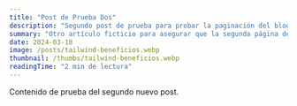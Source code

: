 ```yaml
---
title: "Post de Prueba Dos"
description: "Segundo post de prueba para probar la paginación del blog."
summary: "Otro artículo ficticio para asegurar que la segunda página del blog se genere."
date: 2024-03-10
image: /posts/tailwind-beneficios.webp
thumbnail: /thumbs/tailwind-beneficios.webp
readingTime: "2 min de lectura"
---
```


Contenido de prueba del segundo nuevo post.
